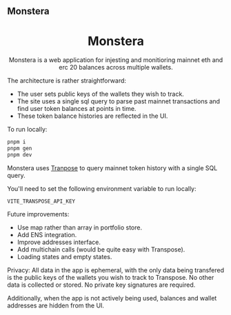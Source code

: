 ## Monstera

 <h1 align="center">Monstera</h1>

<p align="center">
Monstera is a web application for injesting and monitioring mainnet eth and erc 20 balances across multiple wallets. 
</p>

The architecture is rather straightforward:

- The user sets public keys of the wallets they wish to track.
- The site uses a single sql query to parse past mainnet transactions and find user token balances at points in time.
- These token balance histories are reflected in the UI.

To run locally:

```bash
pnpm i
pnpm gen
pnpm dev
```

Monstera uses [Tranpose](http://tranpose.io) to query mainnet token history with a single SQL query.

You'll need to set the following environment variable to run locally:

```
VITE_TRANSPOSE_API_KEY
```

Future improvements:

- Use map rather than array in portfolio store.
- Add ENS integration.
- Improve addresses interface.
- Add multichain calls (would be quite easy with Transpose).
- Loading states and empty states.

Privacy:
All data in the app is ephemeral, with the only data being transfered is the public keys of the wallets you wish to track to Transpose. No other data is collected or stored. No private key signatures are required.

Additionally, when the app is not actively being used, balances and wallet addresses are hidden from the UI.

